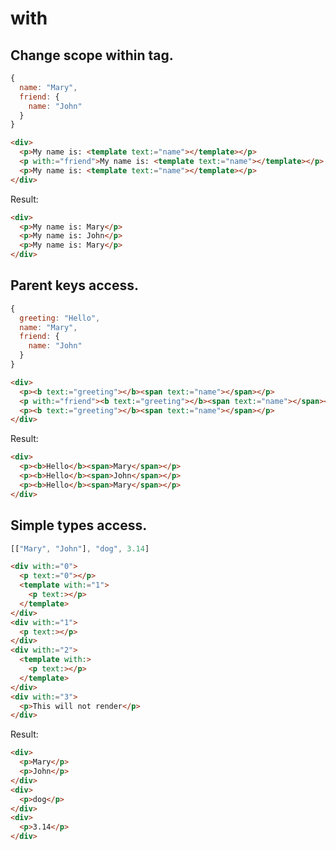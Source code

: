 # with
## Change scope within tag.
```js
{
  name: "Mary",
  friend: {
    name: "John"
  }
}
```
```html
<div>
  <p>My name is: <template text:="name"></template></p>
  <p with:="friend">My name is: <template text:="name"></template></p>
  <p>My name is: <template text:="name"></template></p>
</div>
```
Result:
```html
<div>
  <p>My name is: Mary</p>
  <p>My name is: John</p>
  <p>My name is: Mary</p>
</div>
```

## Parent keys access.
```js
{
  greeting: "Hello",
  name: "Mary",
  friend: {
    name: "John"
  }
}
```
```html
<div>
  <p><b text:="greeting"></b><span text:="name"></span></p>
  <p with:="friend"><b text:="greeting"></b><span text:="name"></span></p>
  <p><b text:="greeting"></b><span text:="name"></span></p>
</div>
```
Result:
```html
<div>
  <p><b>Hello</b><span>Mary</span></p>
  <p><b>Hello</b><span>John</span></p>
  <p><b>Hello</b><span>Mary</span></p>
</div>
```

## Simple types access.
```js
[["Mary", "John"], "dog", 3.14]
```
```html
<div with:="0">
  <p text:="0"></p>
  <template with:="1">
    <p text:></p>
  </template>
</div>
<div with:="1">
  <p text:></p>
</div>
<div with:="2">
  <template with:>
    <p text:></p>
  </template>
</div>
<div with:="3">
  <p>This will not render</p>
</div>
```
Result:
```html
<div>
  <p>Mary</p>
  <p>John</p>
</div>
<div>
  <p>dog</p>
</div>
<div>
  <p>3.14</p>
</div>
```
